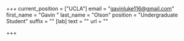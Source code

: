 +++
current_position = ["UCLA"]
email = "gavinluke116@gmail.com"
first_name = "Gavin "
last_name = "Olson"
position = "Undergraduate Student"
suffix = ""
[lab]
text = ""
url = ""

+++
